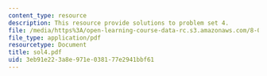 ```yaml
---
content_type: resource
description: This resource provide solutions to problem set 4.
file: /media/https%3A/open-learning-course-data-rc.s3.amazonaws.com/8-01x-physics-i-classical-mechanics-with-an-experimental-focus-fall-2002/3eb91e223a8e971e038177e2941bbf61_sol4.pdf
file_type: application/pdf
resourcetype: Document
title: sol4.pdf
uid: 3eb91e22-3a8e-971e-0381-77e2941bbf61
---
```

